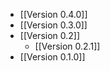 - [[Version 0.4.0]]
- [[Version 0.3.0]]
- [[Version 0.2]]
	- [[Version 0.2.1]]
- [[Version 0.1.0]]

